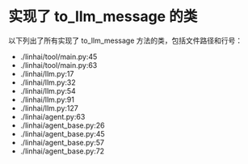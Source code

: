 # 实现了 to_llm_message 的类

以下列出了所有实现了 to_llm_message 方法的类，包括文件路径和行号：

- ./linhai/tool/main.py:45
- ./linhai/tool/main.py:63
- ./linhai/llm.py:17
- ./linhai/llm.py:32
- ./linhai/llm.py:54
- ./linhai/llm.py:91
- ./linhai/llm.py:127
- ./linhai/agent.py:63
- ./linhai/agent_base.py:26
- ./linhai/agent_base.py:45
- ./linhai/agent_base.py:57
- ./linhai/agent_base.py:72